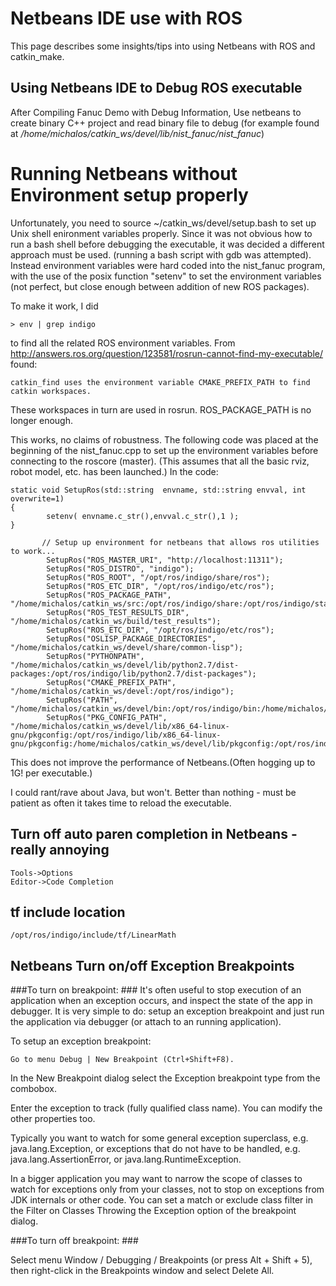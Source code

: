 Netbeans IDE use with ROS
=========================

This page describes some insights/tips into using Netbeans with ROS and catkin_make.

Using Netbeans IDE to Debug ROS executable
-----------------------------
After Compiling Fanuc Demo with Debug Information,
Use netbeans to create binary C++ project and read binary file to debug
(for example found at */home/michalos/catkin_ws/devel/lib/nist_fanuc/nist_fanuc*)


Running Netbeans without Environment setup properly
======================================================
Unfortunately, you need to source ~/catkin_ws/devel/setup.bash to set up Unix shell enironment
variables properly. Since it was not obvious how to run a bash shell before debugging the executable, 
it was decided a different approach must be used. (running a bash script with gdb was attempted). 
Instead environment variables were hard coded into the nist_fanuc program, with the use of the posix 
function "setenv" to set the environment variables (not perfect, but close enough between addition of new 
ROS packages).  

To make it work, I did

    > env | grep indigo
  
to find all the related ROS environment variables. 
From http://answers.ros.org/question/123581/rosrun-cannot-find-my-executable/ found:

    catkin_find uses the environment variable CMAKE_PREFIX_PATH to find catkin workspaces.
 
These workspaces in turn are used in rosrun. ROS_PACKAGE_PATH is no longer enough.

This works, no claims of robustness.  The following code
was placed at the beginning of the nist_fanuc.cpp to set up the environment variables before 
connecting to the roscore (master). (This assumes that all the basic rviz, robot model, etc. has been
launched.)  In the code:

    static void SetupRos(std::string  envname, std::string envval, int overwrite=1)
    {
            setenv( envname.c_str(),envval.c_str(),1 );
    }

           // Setup up environment for netbeans that allows ros utilities to work...
            SetupRos("ROS_MASTER_URI", "http://localhost:11311");
            SetupRos("ROS_DISTRO", "indigo");
            SetupRos("ROS_ROOT", "/opt/ros/indigo/share/ros");
            SetupRos("ROS_ETC_DIR", "/opt/ros/indigo/etc/ros");
            SetupRos("ROS_PACKAGE_PATH", "/home/michalos/catkin_ws/src:/opt/ros/indigo/share:/opt/ros/indigo/stacks");
            SetupRos("ROS_TEST_RESULTS_DIR", "/home/michalos/catkin_ws/build/test_results");
            SetupRos("ROS_ETC_DIR", "/opt/ros/indigo/etc/ros");
            SetupRos("OSLISP_PACKAGE_DIRECTORIES", "/home/michalos/catkin_ws/devel/share/common-lisp");
            SetupRos("PYTHONPATH", "/home/michalos/catkin_ws/devel/lib/python2.7/dist-packages:/opt/ros/indigo/lib/python2.7/dist-packages");
            SetupRos("CMAKE_PREFIX_PATH", "/home/michalos/catkin_ws/devel:/opt/ros/indigo");
            SetupRos("PATH", "/home/michalos/catkin_ws/devel/bin:/opt/ros/indigo/bin:/home/michalos/bin:/usr/local/sbin:/usr/local/bin:/usr/sbin:/usr/bin:/sbin:/bin");
            SetupRos("PKG_CONFIG_PATH", "/home/michalos/catkin_ws/devel/lib/x86_64-linux-gnu/pkgconfig:/opt/ros/indigo/lib/x86_64-linux-gnu/pkgconfig:/home/michalos/catkin_ws/devel/lib/pkgconfig:/opt/ros/indigo/lib/pkgconfig");

This does not improve the performance of Netbeans.(Often hogging up to 1G! per executable.) 

I could rant/rave about Java, but won't. Better than nothing - must be patient as often it takes time to reload the executable.

Turn off auto paren completion in Netbeans - really annoying
---------------------------------------

    Tools->Options
    Editor->Code Completion


tf include location
--------------------
    /opt/ros/indigo/include/tf/LinearMath
    
Netbeans Turn on/off Exception Breakpoints 
-----------------------------------------
###To turn on breakpoint:  ###
It's often useful to stop execution of an application when an exception occurs, and inspect the state of the app in debugger. It is very simple to do: setup an exception breakpoint and just run the application via debugger (or attach to an running application).

To setup an exception breakpoint:

    Go to menu Debug | New Breakpoint (Ctrl+Shift+F8).

In the New Breakpoint dialog select the Exception breakpoint type from the combobox.

Enter the exception to track (fully qualified class name).
You can modify the other properties too.

Typically you want to watch for some general exception superclass, e.g. java.lang.Exception, or exceptions that do not have to be handled, e.g. java.lang.AssertionError, or java.lang.RuntimeException.

In a bigger application you may want to narrow the scope of classes to watch for exceptions only from your classes, not to stop on exceptions from JDK internals or other code. You can set a match or exclude class filter in the Filter on Classes Throwing the Exception option of the breakpoint dialog.

###To turn off breakpoint:  ###


Select menu Window / Debugging / Breakpoints (or press Alt + Shift + 5), then right-click in the Breakpoints window and select Delete All.